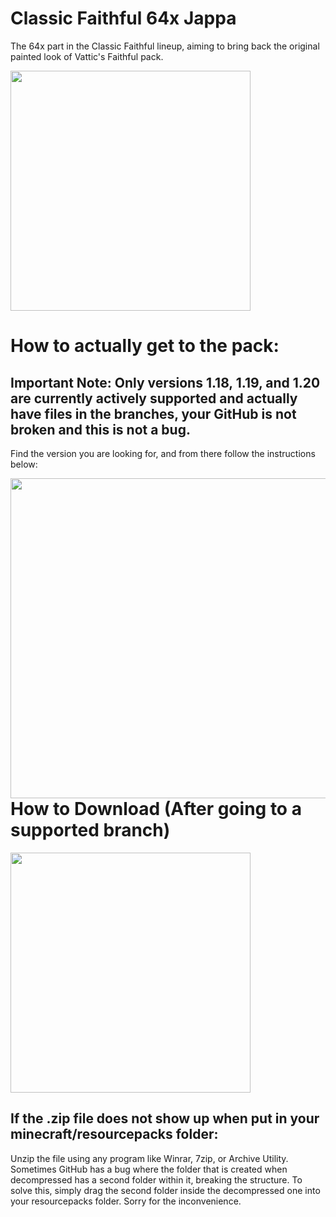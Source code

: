 # Classic Faithful 64x Jappa
The 64x part in the Classic Faithful lineup, aiming to bring back the original painted look of Vattic's Faithful pack.

<img src="https://database.faithfulpack.net/images/branding/social%20media/banners/github/cf64_banner.png" align="center" height="384px">

# How to actually get to the pack:
## Important Note: Only versions 1.18, 1.19, and 1.20 are currently actively supported and actually have files in the branches, your GitHub is not broken and this is not a bug.

Find the version you are looking for, and from there follow the instructions below:

<img src="https://user-images.githubusercontent.com/75297863/163904169-6ab97237-946c-4cf2-be60-3909a464d308.png" align="left" height="512px">

# How to Download (After going to a supported branch)

<img src="https://user-images.githubusercontent.com/75297863/163903656-b32b9686-c147-469b-bb3f-808ab6d6bc36.png" align="center" height="384px">

## If the .zip file does not show up when put in your minecraft/resourcepacks folder:

Unzip the file using any program like Winrar, 7zip, or Archive Utility. Sometimes GitHub has a bug where the folder that is created when decompressed has a second folder within it, breaking the structure. To solve this, simply drag the second folder inside the decompressed one into your resourcepacks folder. Sorry for the inconvenience.
